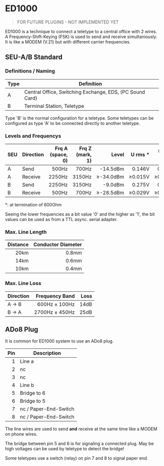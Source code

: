 # ED1000

> FOR FUTURE PLUGINS - NOT IMPLEMENTED YET

ED1000 is a technique to connect a teletype to a central office with 2 wires. A Frequency-Shift-Keying (FSK) is used to send and receive simultaniously. It is like a MODEM (V.21) but with different carrier frequencies.

## SEU-A/B Standard

### Definitions / Naming

| Type | Definition |
| --- | --- |
| A | Central Office, Switching Exchange, EDS, (PC Sound Card)
| B | Terminal Station, Teletype

Type 'B' is the normal configuration for a teletype. Some teletypes can be configured as type 'A' to be connected directly to another teletype.

### Levels and Frequencys

| SEU | Direction | Frq A<br>(space, 0) | Frq Z<br>(mark, 1) | Level | U rms * | U peak * |
| --- | --- | ---: | ---: | ---: | ---: | ---: |
| A | Send | 500Hz | 700Hz | -14.5dBm | 0.146V | 0.206V
| A | Receive | 2250Hz | 3150Hz | &ge;-34.0dBm | &ge;0.015V | &ge;0.022V
| B | Send | 2250Hz | 3150Hz | -9.0dBm | 0.275V | 0.389V
| B | Receive | 500Hz | 700Hz | &ge;-28.5dBm | &ge;0.029V | &ge;0.041V

*: at termination of 600Ohm

Seeing the lower frequencies as a bit value '0' and the higher as '1', the bit values can be used as from a TTL async. serial adapter.

### Max. Line Length

| Distance | Conductor Diameter |
| ---: | ---: |
| 20km | 0.8mm
| 14km | 0.6mm
| 10km | 0.4mm

### Max. Line Loss

| Direction |  Frequency Band | Loss |
| --- | ---: | ---: |
| A &rarr; B | 600Hz &pm; 100Hz | 14dB
| B &rarr; A | 2700Hz &pm; 450Hz | 25dB

## ADo8 Plug

It is common for ED1000 system to use an ADo8 plug.

| Pin |  Description |
| ---: | --- |
| 1 | Line a
| 2 | nc
| 3 | nc
| 4 | Line b
| 5 | Bridge to 6
| 6 | Bridge to 5
| 7 | nc / Paper-End-Switch
| 8 | nc / Paper-End-Switch

The line wires are used to send **and** receive at the same time like a MODEM on phone wires.

The bridge between pin 5 and 6 is for signaling a connected plug. May be high voltages can be used by teletype to detect the bridge!

Some teletypes use a switch (relay) on pin 7 and 8 to signal paper end.
